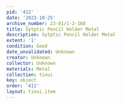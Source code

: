 ```yaml
---
pid: '412'
date: '2023-10-25'
archive_number: 23-01/1-2-168
title: Sytptic Pencil Holder Metal
description: Sytptic Pencil Holder Metal
extent: '1'
condition: Good
date_unvalidated: Unknown
creator: Unknown
collector: Unknown
materials: Metal
collection: tinui
key: object
order: '411'
layout: tinui_item
---
```

